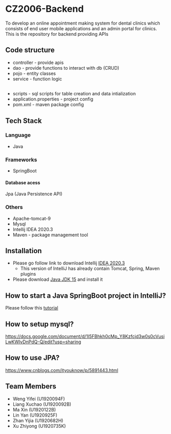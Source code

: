 # CZ2006-Backend
To develop an online appointment making system for dental clinics which consists of end user mobile applications and an admin portal for clinics.
This is the repository for backend providing APIs 

## Code structure
- controller - provide apis
- dao - provide functions to interact with db (CRUD)
- pojo - entity classes
- service - function logic

## 
- scripts - sql scripts for table creation and data intialization
- application.properties - project config
- pom.xml - maven package config


## Tech Stack
### Language
- Java 

### Frameworks
- SpringBoot 
#### Database acess
Jpa (Java Persistence API)

### Others
- Apache-tomcat-9
- Mysql 
- Intellij IDEA 2020.3
- Maven - package management tool

## Installation
- Please go follow link to download Intellij [IDEA 2020.3](https://www.jetbrains.com/idea/download/other.html)
    - This version of IntelliJ has already contain Tomcat, Spring, Maven plugins
- Please download [Java JDK 15](https://www.oracle.com/java/technologies/javase/jdk15-archive-downloads.html) and install it

## How to start a Java SpringBoot project in IntelliJ?
Please follow this [tutorial](https://www.jetbrains.com/help/idea/your-first-spring-application.html#what-next)

## How to setup mysql?
https://docs.google.com/document/d/1I5FBhkh0cMp_Y8Kzfcjd3w0s0cVusiLwKWlvDnPdQ-Q/edit?usp=sharing

## How to use JPA?
https://www.cnblogs.com/ityouknow/p/5891443.html

## Team Members
- Weng Yifei  (U1920094F)
- Liang Xuchao  (U1920092B)
- Ma Xin  (U1920122B)
- Lin Yan  (U1920925F)
- Zhan Yijia  (U1920682H)
- Xu Zhiyong  (U1920735K)
